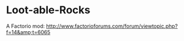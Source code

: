 # Loot-able-Rocks
A Factorio mod: http://www.factorioforums.com/forum/viewtopic.php?f=14&amp;t=6065
